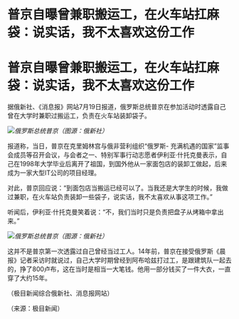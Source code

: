 # 普京自曝曾兼职搬运工，在火车站扛麻袋：说实话，我不太喜欢这份工作

# 普京自曝曾兼职搬运工，在火车站扛麻袋：说实话，我不太喜欢这份工作

据俄新社、《消息报》网站7月19日报道，俄罗斯总统普京在参加活动时透露自己曾在大学时兼职过搬运工，负责在火车站装卸袋子。

![](https://inews.gtimg.com/om_bt/OvmMOSAXEQo71cVfhadByYtH3fVZlggt_bJHoUxjLVFfwAA/1000)_俄罗斯总统普京（图源：俄新社）_

报道称，当日，普京在克里姆林宫与俄非营利组织“俄罗斯-
充满机遇的国家”监事会成员等召开会议，与会者之一、特别军事行动志愿者伊利亚·什托克曼表示，自己在1998年大学毕业后离开了祖国，到国外他从一家面包店的装卸工做起，后来成为一家大型IT公司的项目经理。

对此，普京回应说：“到面包店当搬运已经可以了。当我还是大学生的时候，我做过兼职，在火车站负责装卸一些袋子，说实话，我不太喜欢从事这项工作。”

听闻后，伊利亚·什托克曼笑着说：“不，我们当时只是负责把盘子从烤箱中拿出来。”

![](https://inews.gtimg.com/om_bt/OUfMm8DC_ru8_7kz9eNtHdasyjG0TRbY5N-Ha2UFRGXiIAA/1000)_俄罗斯总统普京（图源：俄新社）_

这并不是普京第一次透露过自己曾经当过工人。14年前，普京在接受俄罗斯《晨报》记者采访时就说过，自己大学时期曾经到阿布哈兹打过工，是跟建筑队一起去的，挣了800卢布，这在当时是相当一大笔钱。他用一部分钱买了一件大衣，一直穿了大约15年。

（极目新闻综合俄新社、消息报网站）

（来源：极目新闻）


